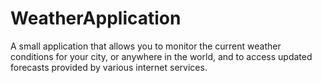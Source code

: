 # WeatherApplication
A small application that allows you to monitor the current weather conditions for your city, or anywhere in the world, and to access updated forecasts provided by various internet services.
